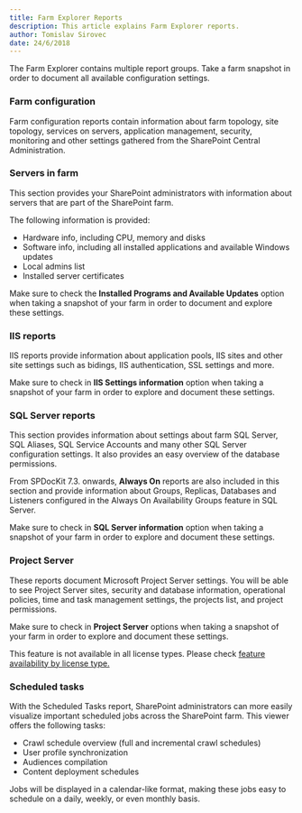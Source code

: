 ```yaml
---
title: Farm Explorer Reports
description: This article explains Farm Explorer reports.
author: Tomislav Sirovec
date: 24/6/2018
---
```

The Farm Explorer contains multiple report groups. Take a farm snapshot in order to document all available configuration settings.

### Farm configuration
Farm configuration reports contain information about farm topology, site topology, services on servers, application management, security, monitoring and other settings gathered from the SharePoint Central Administration.

### Servers in farm
This section provides your SharePoint administrators with information about servers that are part of the SharePoint farm. 

The following information is provided:
  * Hardware info, including CPU, memory and disks
  * Software info, including all installed applications and available Windows updates
  * Local admins list
* Installed server certificates  

Make sure to check the __Installed Programs and Available Updates__ option when taking a snapshot of your farm in order to document and explore these settings.

### IIS reports
IIS reports provide information about application pools, IIS sites and other site settings such as bidings, IIS authentication, SSL settings and more.  

Make sure to check in __IIS Settings information__ option when taking a snapshot of your farm in order to explore and document these settings.

### SQL Server reports
This section provides information about settings about farm SQL Server, SQL Aliases, SQL Service Accounts and many other SQL Server configuration settings. It also provides an easy overview of the database permissions.

From SPDocKit 7.3. onwards, __Always On__ reports are also included in this section and provide information about Groups, Replicas, Databases and Listeners configured in the Always On Availability Groups feature in SQL Server.

Make sure to check in __SQL Server information__ option when taking a snapshot of your farm in order to explore and document these settings.

### Project Server 
These reports document Microsoft Project Server settings. You will be able to see Project Server sites, security and database information, operational policies, time and task management settings, the projects list, and project permissions. 

Make sure to check in __Project Server__ options when taking a snapshot of your farm in order to explore and document these settings.

This feature is not available in all license types. Please check [feature availability by license type.](https://www.spdockit.com/orders)


### Scheduled tasks
With the Scheduled Tasks report, SharePoint administrators can more easily visualize important scheduled jobs across the SharePoint farm. This viewer offers the following tasks:

* Crawl schedule overview (full and incremental crawl schedules)
* User profile synchronization
* Audiences compilation
* Content deployment schedules

Jobs will be displayed in a calendar-like format, making these jobs easy to schedule on a daily, weekly, or even monthly basis.